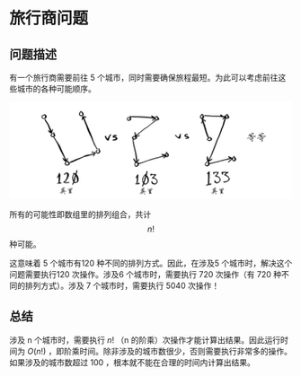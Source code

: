# 旅行商问题

## 问题描述

有一个旅行商需要前往 5 个城市，同时需要确保旅程最短。为此可以考虑前往这些城市的各种可能顺序。

![image-20220708113138190](image/image-20220708113138190.png)

所有的可能性即数组里的排列组合，共计 $$n!$$ 种可能。

 这意味着 5 个城市有120 种不同的排列方式。因此，在涉及5 个城市时，解决这个问题需要执行120 次操作。涉及6 个城市时，需要执行 720 次操作（有 720 种不同的排列方式）。涉及 7 个城市时，需要执行 5040 次操作！

## 总结

涉及 n 个城市时，需要执行 $n!$ （n 的阶乘）次操作才能计算出结果。因此运行时间为 $O(n!)$ ，即阶乘时间。除非涉及的城市数很少，否则需要执行非常多的操作。如果涉及的城市数超过 100 ，根本就不能在合理的时间内计算出结果。

